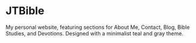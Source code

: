 # JTBible
My personal website, featuring sections for About Me, Contact, Blog, Bible Studies, and Devotions. Designed with a minimalist teal and gray theme.
